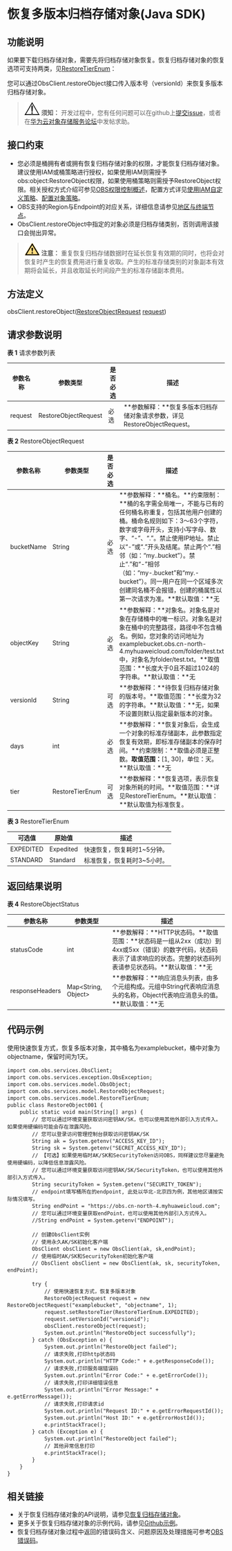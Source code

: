 # 恢复多版本归档存储对象\(Java SDK\)<a name="obs_21_1006"></a>

## 功能说明<a name="section1691145214573"></a>

如果要下载归档存储对象，需要先将归档存储对象恢复。恢复归档存储对象的恢复选项可支持两类，见[RestoreTierEnum](#obs_21_0708_table81731855162317)：

您可以通过ObsClient.restoreObject接口传入版本号（versionId）来恢复多版本归档存储对象。

>![](public_sys-resources/icon-notice.gif) **须知：** 
>开发过程中，您有任何问题可以在github上[提交issue](https://github.com/huaweicloud/huaweicloud-sdk-java-obs/issues)，或者在[华为云对象存储服务论坛](https://bbs.huaweicloud.com/forum/forum-620-1.html)中发帖求助。

## 接口约束<a name="section1011804420594"></a>

-   您必须是桶拥有者或拥有恢复归档存储对象的权限，才能恢复归档存储对象。建议使用IAM或桶策略进行授权，如果使用IAM则需授予obs:object:RestoreObject权限，如果使用桶策略则需授予RestoreObject权限。相关授权方式介绍可参见[OBS权限控制概述](https://support.huaweicloud.com/perms-cfg-obs/obs_40_0001.html)，配置方式详见[使用IAM自定义策略](https://support.huaweicloud.com/usermanual-obs/obs_03_0121.html)、[配置对象策略](https://support.huaweicloud.com/usermanual-obs/obs_03_0075.html)。
-   OBS支持的Region与Endpoint的对应关系，详细信息请参见[地区与终端节点](https://developer.huaweicloud.com/endpoint?OBS)。
-   ObsClient.restoreObject中指定的对象必须是归档存储类别，否则调用该接口会抛出异常。

>![](public_sys-resources/icon-caution.gif) **注意：** 
>重复恢复归档存储数据时在延长恢复有效期的同时，也将会对恢复时产生的恢复费用进行重复收取。产生的标准存储类别的对象副本有效期将会延长，并且收取延长时间段产生的标准存储副本费用。

## 方法定义<a name="section54232412"></a>

obsClient.restoreObject\([RestoreObjectRequest](#obs_21_0708_table14455523) [request](#obs_21_0708_table1210700)\)

## 请求参数说明<a name="section1719101014013"></a>

**表 1**  请求参数列表

|**参数名称**|**参数类型**|**是否必选**|**描述**|
|--|--|--|--|
|request|RestoreObjectRequest|必选|**参数解释：**恢复多版本归档存储对象请求参数，详见RestoreObjectRequest。|


**表 2**  RestoreObjectRequest

|**参数名称**|**参数类型**|**是否必选**|**描述**|
|--|--|--|--|
|bucketName|String|必选|**参数解释：**桶名。**约束限制：**桶的名字需全局唯一，不能与已有的任何桶名称重复，包括其他用户创建的桶。桶命名规则如下：3～63个字符，数字或字母开头，支持小写字母、数字、“-”、“.”。禁止使用IP地址。禁止以“-”或“.”开头及结尾。禁止两个“.”相邻（如：“my..bucket”）。禁止“.”和“-”相邻（如：“my-.bucket”和“my.-bucket”）。同一用户在同一个区域多次创建同名桶不会报错，创建的桶属性以第一次请求为准。**默认取值：**无|
|objectKey|String|必选|**参数解释：**对象名。对象名是对象在存储桶中的唯一标识。对象名是对象在桶中的完整路径，路径中不包含桶名。例如，您对象的访问地址为examplebucket.obs.cn-north-4.myhuaweicloud.com/folder/test.txt 中，对象名为folder/test.txt。**取值范围：**长度大于0且不超过1024的字符串。**默认取值：**无|
|versionId|String|可选|**参数解释：**待恢复归档存储对象的版本号。**取值范围：**长度为32的字符串。**默认取值：**无，如果不设置则默认指定最新版本的对象。|
|days|int|必选|**参数解释：**恢复对象后，会生成一个对象的标准存储副本，此参数指定恢复有效期，即标准存储副本的保存时间。**约束限制：**取值必须是正整数。**取值范围：**[1, 30]，单位：天。**默认取值：**无|
|tier|RestoreTierEnum|可选|**参数解释：**恢复选项，表示恢复对象所耗的时间。**取值范围：**详见RestoreTierEnum。**默认取值：**默认取值为标准恢复。|


**表 3**  RestoreTierEnum

|**可选值**|**原始值**|**描述**|
|--|--|--|
|EXPEDITED|Expedited|快速恢复，恢复耗时1~5分钟。|
|STANDARD|Standard|标准恢复，恢复耗时3~5小时。|


## 返回结果说明<a name="section1541117471006"></a>

**表 4**  RestoreObjectStatus

|**参数名称**|**参数类型**|**描述**|
|--|--|--|
|statusCode|int|**参数解释：**HTTP状态码。**取值范围：**状态码是一组从2xx（成功）到4xx或5xx（错误）的数字代码，状态码表示了请求响应的状态。完整的状态码列表请参见状态码。**默认取值：**无|
|responseHeaders|Map<String, Object>|**参数解释：**响应消息头列表，由多个元组构成。元组中String代表响应消息头的名称，Object代表响应消息头的值。**默认取值：**无|


## 代码示例<a name="section112870191519"></a>

使用快速恢复方式，恢复多版本对象，其中桶名为examplebucket，桶中对象为objectname，保留时间为1天。

```
import com.obs.services.ObsClient;
import com.obs.services.exception.ObsException;
import com.obs.services.model.ObsObject;
import com.obs.services.model.RestoreObjectRequest;
import com.obs.services.model.RestoreTierEnum;
public class RestoreObject001 {
    public static void main(String[] args) {
        // 您可以通过环境变量获取访问密钥AK/SK，也可以使用其他外部引入方式传入。如果使用硬编码可能会存在泄露风险。
        // 您可以登录访问管理控制台获取访问密钥AK/SK
        String ak = System.getenv("ACCESS_KEY_ID");
        String sk = System.getenv("SECRET_ACCESS_KEY_ID");
        // 【可选】如果使用临时AK/SK和SecurityToken访问OBS，同样建议您尽量避免使用硬编码，以降低信息泄露风险。
        // 您可以通过环境变量获取访问密钥AK/SK/SecurityToken，也可以使用其他外部引入方式传入。
        String securityToken = System.getenv("SECURITY_TOKEN");
        // endpoint填写桶所在的endpoint, 此处以华北-北京四为例，其他地区请按实际情况填写。
        String endPoint = "https://obs.cn-north-4.myhuaweicloud.com";
        // 您可以通过环境变量获取endPoint，也可以使用其他外部引入方式传入。
        //String endPoint = System.getenv("ENDPOINT");
        
        // 创建ObsClient实例
        // 使用永久AK/SK初始化客户端
        ObsClient obsClient = new ObsClient(ak, sk,endPoint);
        // 使用临时AK/SK和SecurityToken初始化客户端
        // ObsClient obsClient = new ObsClient(ak, sk, securityToken, endPoint);

        try {
            // 使用快速恢复方式，恢复多版本对象
            RestoreObjectRequest request = new RestoreObjectRequest("examplebucket", "objectname", 1);
            request.setRestoreTier(RestoreTierEnum.EXPEDITED);
            request.setVersionId("versionid");
            obsClient.restoreObject(request);
            System.out.println("RestoreObject successfully");
        } catch (ObsException e) {
            System.out.println("RestoreObject failed");
            // 请求失败,打印http状态码
            System.out.println("HTTP Code:" + e.getResponseCode());
            // 请求失败,打印服务端错误码
            System.out.println("Error Code:" + e.getErrorCode());
            // 请求失败,打印详细错误信息
            System.out.println("Error Message:" + e.getErrorMessage());
            // 请求失败,打印请求id
            System.out.println("Request ID:" + e.getErrorRequestId());
            System.out.println("Host ID:" + e.getErrorHostId());
            e.printStackTrace();
        } catch (Exception e) {
            System.out.println("RestoreObject failed");
            // 其他异常信息打印
            e.printStackTrace();
        }
    }
}
```

## 相关链接<a name="section520381913719"></a>

-   关于恢复归档存储对象的API说明，请参见[恢复归档存储对象](https://support.huaweicloud.com/api-obs/obs_04_0087.html)。
-   更多关于恢复归档存储对象的示例代码，请参见[Github示例](https://github.com/huaweicloud/huaweicloud-sdk-java-obs/blob/master/app/src/test/java/samples_java/RestoreObjectSample.java)。
-   恢复归档存储对象过程中返回的错误码含义、问题原因及处理措施可参考[OBS错误码](https://support.huaweicloud.com/api-obs/obs_04_0115.html#section1)。

